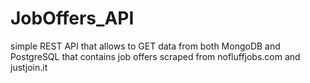 # JobOffers_API
 simple REST API that allows to GET data from both MongoDB and PostgreSQL that contains job offers scraped from nofluffjobs.com and justjoin.it
